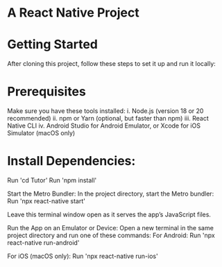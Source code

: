 # A React Native Project

# Getting Started
After cloning this project, follow these steps to set it up and run it locally:

# Prerequisites
Make sure you have these tools installed:
i. Node.js (version 18 or 20 recommended)
ii. npm or Yarn (optional, but faster than npm)
iii. React Native CLI
iv. Android Studio for Android Emulator, or Xcode for iOS Simulator (macOS only)

# Install Dependencies:
Run 'cd Tutor'
Run 'npm install'

Start the Metro Bundler: In the project directory, start the Metro bundler:
Run 'npx react-native start'

Leave this terminal window open as it serves the app’s JavaScript files.

Run the App on an Emulator or Device: Open a new terminal in the same project directory and run one of these commands:
For Android:
Run 'npx react-native run-android'

For iOS (macOS only):
Run 'npx react-native run-ios'
